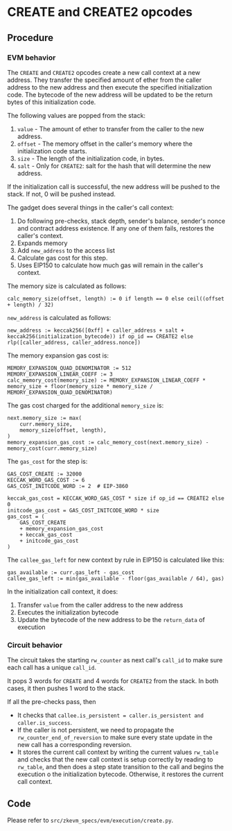 # CREATE and CREATE2 opcodes

## Procedure

### EVM behavior

The `CREATE` and `CREATE2` opcodes create a new call context at a new address.
They transfer the specified amount of ether from the caller address to the new address and then execute the specified initialization code.
The bytecode of the new address will be updated to be the return bytes of this initialization code.

The following values are popped from the stack:
1. `value` - The amount of ether to transfer from the caller to the new address.
2. `offset` - The memory offset in the caller's memory where the initialization code starts.
3. `size` - The length of the initialization code, in bytes.
4. `salt` - Only for `CREATE2`: salt for the hash that will determine the new address.

If the initialization call is successful, the new address will be pushed to the stack. If not, 0 will be pushed instead.

The gadget does several things in the caller's call context:
1. Do following pre-checks, stack depth, sender's balance, sender's nonce and contract address existence. If any one of them fails, restores the caller's context.
2. Expands memory
3. Add `new_address` to the access list
4. Calculate gas cost for this step.
5. Uses EIP150 to calculate how much gas will remain in the caller's context.

The memory size is calculated as follows:

```
calc_memory_size(offset, length) := 0 if length == 0 else ceil((offset + length) / 32)
```

`new_address` is calculated as follows:

```
new_address := keccak256([0xff] + caller_address + salt + keccak256(initialization_bytecode)) if op_id == CREATE2 else rlp([caller_address, caller_address.nonce])
```

The memory expansion gas cost is:

```
MEMORY_EXPANSION_QUAD_DENOMINATOR := 512
MEMORY_EXPANSION_LINEAR_COEFF := 3
calc_memory_cost(memory_size) := MEMORY_EXPANSION_LINEAR_COEFF * memory_size + floor(memory_size * memory_size / MEMORY_EXPANSION_QUAD_DENOMINATOR)
```

The gas cost charged for the additional `memory_size` is:

```
next.memory_size := max(
    curr.memory_size,
    memory_size(offset, length),
)
memory_expansion_gas_cost := calc_memory_cost(next.memory_size) - memory_cost(curr.memory_size)
```

The `gas_cost` for the step is:

```
GAS_COST_CREATE := 32000
KECCAK_WORD_GAS_COST := 6
GAS_COST_INITCODE_WORD := 2  # EIP-3860

keccak_gas_cost = KECCAK_WORD_GAS_COST * size if op_id == CREATE2 else 0
initcode_gas_cost = GAS_COST_INITCODE_WORD * size
gas_cost = (
    GAS_COST_CREATE
    + memory_expansion_gas_cost
    + keccak_gas_cost
    + initcode_gas_cost
)
```

The `callee_gas_left` for new context by rule in EIP150 is calculated like this:

```
gas_available := curr.gas_left - gas_cost
callee_gas_left := min(gas_available - floor(gas_available / 64), gas)
```

In the initialization call context, it does:

1. Transfer `value` from the caller address to the new address
2. Executes the initialization bytecode
3. Update the bytecode of the new address to be the `return_data` of execution

### Circuit behavior

The circuit takes the starting `rw_counter` as next call's `call_id` to make sure each call has a unique `call_id`.

It pops 3 words for `CREATE` and 4 words for `CREATE2` from the stack.
In both cases, it then pushes 1 word to the stack.

If all the pre-checks pass, then
  - It checks that `callee.is_persistent = caller.is_persistent and caller.is_success`.
  - If the caller is not persistent, we need to propagate the `rw_counter_end_of_reversion` to make sure every state update in the new call has a corresponding reversion.
  -  It stores the current call context by writing the current values `rw_table` and checks that the new call context is setup correctly by reading to `rw_table`, and then does a step state transition to the call and begins the execution o the initialization bytecode.
Otherwise, it restores the current call context.
## Code

Please refer to `src/zkevm_specs/evm/execution/create.py`.
